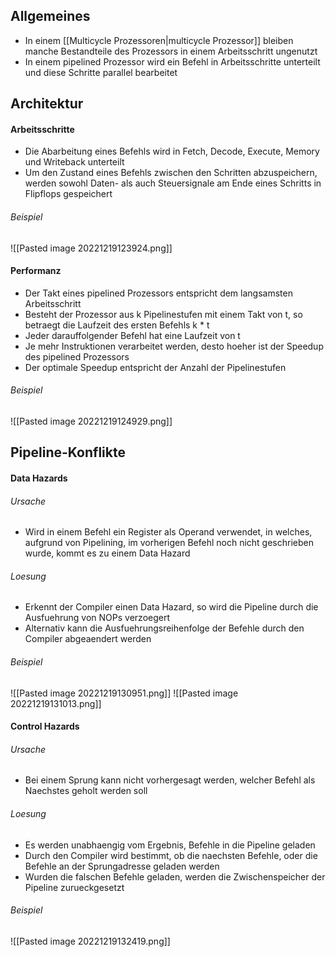 ## Allgemeines
- In einem [[Multicycle Prozessoren|multicycle Prozessor]] bleiben manche Bestandteile des Prozessors in einem Arbeitsschritt ungenutzt
- In einem pipelined Prozessor wird ein Befehl in Arbeitsschritte unterteilt und diese Schritte parallel bearbeitet
## Architektur
#### Arbeitsschritte
- Die Abarbeitung eines Befehls wird in Fetch, Decode, Execute, Memory und Writeback unterteilt
- Um den Zustand eines Befehls zwischen den Schritten abzuspeichern, werden sowohl Daten- als auch Steuersignale am Ende eines Schritts in Flipflops gespeichert
###### Beispiel
![[Pasted image 20221219123924.png]]
#### Performanz
- Der Takt eines pipelined Prozessors entspricht dem langsamsten Arbeitsschritt
- Besteht der Prozessor aus k Pipelinestufen mit einem Takt von t, so betraegt die Laufzeit des ersten Befehls k * t
- Jeder darauffolgender Befehl hat eine Laufzeit von t
- Je mehr Instruktionen verarbeitet werden, desto hoeher ist der Speedup des pipelined Prozessors
- Der optimale Speedup entspricht der Anzahl der Pipelinestufen
###### Beispiel
![[Pasted image 20221219124929.png]]
## Pipeline-Konflikte
#### Data Hazards
###### Ursache
- Wird in einem Befehl ein Register als Operand verwendet, in welches, aufgrund von Pipelining, im vorherigen Befehl noch nicht geschrieben wurde, kommt es zu einem Data Hazard
###### Loesung
- Erkennt der Compiler einen Data Hazard, so wird die Pipeline durch die Ausfuehrung von NOPs verzoegert
- Alternativ kann die Ausfuehrungsreihenfolge der Befehle durch den Compiler abgeaendert werden
###### Beispiel
![[Pasted image 20221219130951.png]]
![[Pasted image 20221219131013.png]]
#### Control Hazards
###### Ursache
- Bei einem Sprung kann nicht vorhergesagt werden, welcher Befehl als Naechstes geholt werden soll
###### Loesung
- Es werden unabhaengig vom Ergebnis, Befehle in die Pipeline geladen
- Durch den Compiler wird bestimmt, ob die naechsten Befehle, oder die Befehle an der Sprungadresse geladen werden
- Wurden die falschen Befehle geladen, werden die Zwischenspeicher der Pipeline zurueckgesetzt
###### Beispiel
![[Pasted image 20221219132419.png]]